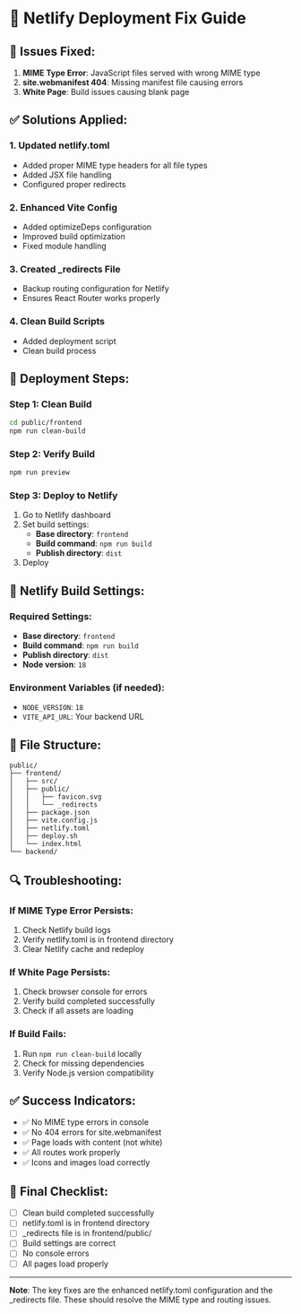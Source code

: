 # 🚀 Netlify Deployment Fix Guide

## 🚨 Issues Fixed:
1. **MIME Type Error**: JavaScript files served with wrong MIME type
2. **site.webmanifest 404**: Missing manifest file causing errors
3. **White Page**: Build issues causing blank page

## ✅ Solutions Applied:

### 1. **Updated netlify.toml**
- Added proper MIME type headers for all file types
- Added JSX file handling
- Configured proper redirects

### 2. **Enhanced Vite Config**
- Added optimizeDeps configuration
- Improved build optimization
- Fixed module handling

### 3. **Created _redirects File**
- Backup routing configuration for Netlify
- Ensures React Router works properly

### 4. **Clean Build Scripts**
- Added deployment script
- Clean build process

## 🚀 Deployment Steps:

### Step 1: Clean Build
```bash
cd public/frontend
npm run clean-build
```

### Step 2: Verify Build
```bash
npm run preview
```

### Step 3: Deploy to Netlify
1. Go to Netlify dashboard
2. Set build settings:
   - **Base directory**: `frontend`
   - **Build command**: `npm run build`
   - **Publish directory**: `dist`
3. Deploy

## 🔧 Netlify Build Settings:

### Required Settings:
- **Base directory**: `frontend`
- **Build command**: `npm run build`
- **Publish directory**: `dist`
- **Node version**: `18`

### Environment Variables (if needed):
- `NODE_VERSION`: `18`
- `VITE_API_URL`: Your backend URL

## 📁 File Structure:
```
public/
├── frontend/
│   ├── src/
│   ├── public/
│   │   ├── favicon.svg
│   │   └── _redirects
│   ├── package.json
│   ├── vite.config.js
│   ├── netlify.toml
│   ├── deploy.sh
│   └── index.html
└── backend/
```

## 🔍 Troubleshooting:

### If MIME Type Error Persists:
1. Check Netlify build logs
2. Verify netlify.toml is in frontend directory
3. Clear Netlify cache and redeploy

### If White Page Persists:
1. Check browser console for errors
2. Verify build completed successfully
3. Check if all assets are loading

### If Build Fails:
1. Run `npm run clean-build` locally
2. Check for missing dependencies
3. Verify Node.js version compatibility

## ✅ Success Indicators:
- ✅ No MIME type errors in console
- ✅ No 404 errors for site.webmanifest
- ✅ Page loads with content (not white)
- ✅ All routes work properly
- ✅ Icons and images load correctly

## 🎯 Final Checklist:
- [ ] Clean build completed successfully
- [ ] netlify.toml is in frontend directory
- [ ] _redirects file is in frontend/public/
- [ ] Build settings are correct
- [ ] No console errors
- [ ] All pages load properly

---

**Note**: The key fixes are the enhanced netlify.toml configuration and the _redirects file. These should resolve the MIME type and routing issues.
